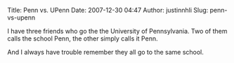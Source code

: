 Title: Penn vs. UPenn
Date: 2007-12-30 04:47
Author: justinnhli
Slug: penn-vs-upenn

I have three friends who go the the University of Pennsylvania. Two of
them calls the school Penn, the other simply calls it Penn.

And I always have trouble remember they all go to the same school.

